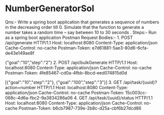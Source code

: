 # NumberGeneratorSol
Qns:-
Write a spring boot application that generates a sequence of numbers in the decreasing order till 0. Simulate that the function to generate a  number takes a random time – say between 10 to 30 seconds .
Steps:-
Run as a spring boot application
Postman Request Bodies:-
1.
POST /api/generate HTTP/1.1
Host: localhost:8080
Content-Type: application/json
Cache-Control: no-cache
Postman-Token: e7d61881-5ae3-80d6-6cfa-de43e149ae8f

{"goal":"10","step":"2"}
2.
POST /api/bulkGenerate HTTP/1.1
Host: localhost:8080
Content-Type: application/json
Cache-Control: no-cache
Postman-Token: 4fe85467-cd0a-4fbb-8bcd-eed074815d0d

[{"goal":"10","step":"2"},
{"goal":"100","step":"3"}]
3.
GET /api/task/{uuid}?action=number HTTP/1.1
Host: localhost:8080
Content-Type: application/json
Cache-Control: no-cache
Postman-Token: 15c003cc-068c-4d6a-fbc2-9a3834286a06
4.
GET /api/task/{uuid}/status HTTP/1.1
Host: localhost:8080
Content-Type: application/json
Cache-Control: no-cache
Postman-Token: b6cb7987-739e-2b8c-d25a-cbf6b27dcd86
